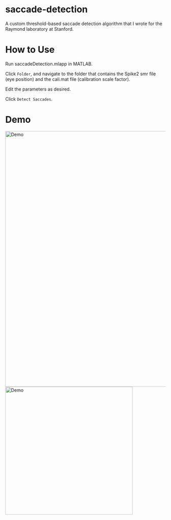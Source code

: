 # saccade-detection

A custom threshold-based saccade detection algorithm that I wrote for the Raymond laboratory at Stanford.

# How to Use

Run saccadeDetection.mlapp in MATLAB.

Click `Folder`, and navigate to the folder that contains the Spike2 smr file (eye position) and the cali.mat file (calibration scale factor).

Edit the parameters as desired.

Click `Detect Saccades`.

# Demo

<img src='https://i.imgur.com/DtXKTvo.png' width='800' alt='Demo'/>

<img src='https://i.imgur.com/cX2yiOG.png' width='400' alt='Demo'/>
